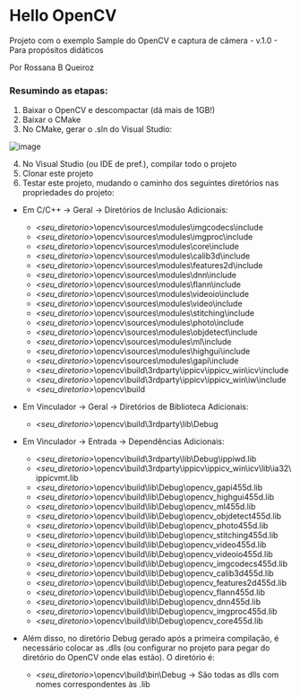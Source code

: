 # Hello OpenCV 

Projeto com o exemplo Sample do OpenCV e captura de câmera - v.1.0 - Para propósitos didáticos

Por Rossana B Queiroz 

### Resumindo as etapas:

1) Baixar o OpenCV e descompactar (dá mais de 1GB!)
2) Baixar o CMake
3) No CMake, gerar o .sln do Visual Studio:

![image](https://user-images.githubusercontent.com/2465857/167528383-ae1f80be-40a8-41f2-84ac-e6fb307c777e.png)

4) No Visual Studio (ou IDE de pref.), compilar todo o projeto
5) Clonar este projeto 
6) Testar este projeto, mudando o caminho dos seguintes 
diretórios nas propriedades do projeto:

  - Em C/C++ -> Geral -> Diretórios de Inclusão Adicionais:
    - _<seu_diretorio>_\opencv\sources\modules\imgcodecs\include
    - _<seu_diretorio>_\opencv\sources\modules\imgproc\include
    - _<seu_diretorio>_\opencv\sources\modules\core\include
    - _<seu_diretorio>_\opencv\sources\modules\calib3d\include
    - _<seu_diretorio>_\opencv\sources\modules\features2d\include
    - _<seu_diretorio>_\opencv\sources\modules\dnn\include
    - _<seu_diretorio>_\opencv\sources\modules\flann\include
    - _<seu_diretorio>_\opencv\sources\modules\videoio\include
    - _<seu_diretorio>_\opencv\sources\modules\video\include
    - _<seu_diretorio>_\opencv\sources\modules\stitching\include
    - _<seu_diretorio>_\opencv\sources\modules\photo\include
    - _<seu_diretorio>_\opencv\sources\modules\objdetect\include
    - _<seu_diretorio>_\opencv\sources\modules\ml\include
    - _<seu_diretorio>_\opencv\sources\modules\highgui\include
    - _<seu_diretorio>_\opencv\sources\modules\gapi\include
    - _<seu_diretorio>_\opencv\build\3rdparty\ippicv\ippicv_win\icv\include
    - _<seu_diretorio>_\opencv\build\3rdparty\ippicv\ippicv_win\iw\include
    - _<seu_diretorio>_\opencv\build

  - Em Vinculador -> Geral -> Diretórios de Biblioteca Adicionais:
    - _<seu_diretorio>_\opencv\build\3rdparty\lib\Debug

  - Em Vinculador -> Entrada -> Dependências Adicionais:
    - _<seu_diretorio>_\opencv\build\3rdparty\lib\Debug\ippiwd.lib
    - _<seu_diretorio>_\opencv\build\3rdparty\ippicv\ippicv_win\icv\lib\ia32\ippicvmt.lib
    - _<seu_diretorio>_\opencv\build\lib\Debug\opencv_gapi455d.lib
    - _<seu_diretorio>_\opencv\build\lib\Debug\opencv_highgui455d.lib
    - _<seu_diretorio>_\opencv\build\lib\Debug\opencv_ml455d.lib
    - _<seu_diretorio>_\opencv\build\lib\Debug\opencv_objdetect455d.lib
    - _<seu_diretorio>_\opencv\build\lib\Debug\opencv_photo455d.lib
    - _<seu_diretorio>_\opencv\build\lib\Debug\opencv_stitching455d.lib
    - _<seu_diretorio>_\opencv\build\lib\Debug\opencv_video455d.lib
    - _<seu_diretorio>_\opencv\build\lib\Debug\opencv_videoio455d.lib
    - _<seu_diretorio>_\opencv\build\lib\Debug\opencv_imgcodecs455d.lib
    - _<seu_diretorio>_\opencv\build\lib\Debug\opencv_calib3d455d.lib
    - _<seu_diretorio>_\opencv\build\lib\Debug\opencv_features2d455d.lib
    - _<seu_diretorio>_\opencv\build\lib\Debug\opencv_flann455d.lib
    - _<seu_diretorio>_\opencv\build\lib\Debug\opencv_dnn455d.lib
    - _<seu_diretorio>_\opencv\build\lib\Debug\opencv_imgproc455d.lib
    - _<seu_diretorio>_\opencv\build\lib\Debug\opencv_core455d.lib

  - Além disso, no diretório Debug gerado após a primeira compilação, é necessário colocar as .dlls (ou configurar no projeto para pegar do diretório do OpenCV onde elas estão). O diretório é: 
    - _<seu_diretorio>_\opencv\build\bin\Debug -> São todas as dlls com nomes correspondentes às .lib
